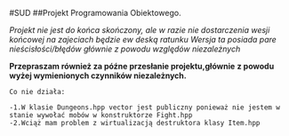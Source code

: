 #SUD
##Projekt Programowania Obiektowego.

*Projekt nie jest do końca skończony, ale w razie nie dostarczenia*
*wesji końcowej na zajeciach będzie ew deską ratunku*
*Wersja ta posiada pare nieścisłości/błędów*
*głównie z powodu względów niezależnych*

**Przepraszam również za późne przesłanie projektu,głównie**
**z powodu wyżej wymienionych czynników niezależnych.**

`Co nie działa:`
```
-1.W klasie Dungeons.hpp vector jest publiczny ponieważ nie jestem w stanie wywołać mobów w konstruktorze Fight.hpp
-2.Wciąż mam problem z wirtualizacją destruktora klasy Item.hpp

```
